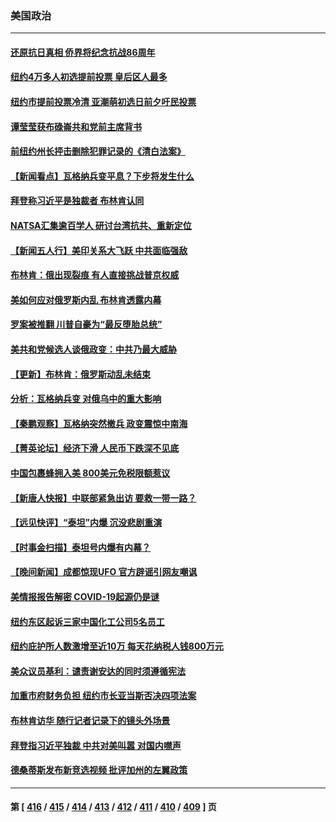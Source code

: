 ### 美国政治
---
#### [还原抗日真相 侨界将纪念抗战86周年](../../pages/ncid1078159/n14022709.md) 
#### [纽约4万多人初选提前投票 皇后区人最多](../../pages/ncid1078159/n14022662.md) 
#### [纽约市提前投票冷清 亚潮萌初选日前夕吁民投票](../../pages/ncid1078159/n14022646.md) 
#### [谭莹莹获布碌崙共和党前主席背书](../../pages/ncid1078159/n14022659.md) 
#### [前纽约州长抨击删除犯罪记录的《清白法案》](../../pages/ncid1078159/n14022587.md) 
#### [【新闻看点】瓦格纳兵变平息？下步将发生什么](../../pages/ncid1078159/n14022474.md) 
#### [拜登称习近平是独裁者 布林肯认同](../../pages/ncid1078159/n14022538.md) 
#### [NATSA汇集逾百学人 研讨台湾抗共、重新定位](../../pages/ncid1078159/n14022513.md) 
#### [【新闻五人行】美印关系大飞跃 中共面临强敌](../../pages/ncid1078159/n14022435.md) 
#### [布林肯：俄出现裂痕 有人直接挑战普京权威](../../pages/ncid1078159/n14022464.md) 
#### [美如何应对俄罗斯内乱 布林肯透露内幕](../../pages/ncid1078159/n14022487.md) 
#### [罗案被推翻 川普自豪为“最反堕胎总统”](../../pages/ncid1078159/n14022382.md) 
#### [美共和党候选人谈俄政变：中共乃最大威胁](../../pages/ncid1078159/n14022409.md) 
#### [【更新】布林肯：俄罗斯动乱未结束](../../pages/ncid1078159/n14022407.md) 
#### [分析：瓦格纳兵变 对俄乌中的重大影响](../../pages/ncid1078159/n14022346.md) 
#### [【秦鹏观察】瓦格纳突然撤兵 政变震惊中南海](../../pages/ncid1078159/n14022229.md) 
#### [【菁英论坛】经济下滑 人民币下跌深不见底](../../pages/ncid1078159/n14022210.md) 
#### [中国包裹蜂拥入美 800美元免税限额惹议](../../pages/ncid1078159/n14022207.md) 
#### [【新唐人快报】中联部紧急出访 要救一带一路？](../../pages/ncid1078159/n14022198.md) 
#### [【远见快评】“泰坦”内爆 沉没悲剧重演](../../pages/ncid1078159/n14022191.md) 
#### [【时事金扫描】泰坦号内爆有内幕？](../../pages/ncid1078159/n14022124.md) 
#### [【晚间新闻】成都惊现UFO 官方辟谣引网友嘲讽](../../pages/ncid1078159/n14021949.md) 
#### [美情报报告解密 COVID-19起源仍是谜](../../pages/ncid1078159/n14021887.md) 
#### [纽约东区起诉三家中国化工公司5名员工](../../pages/ncid1078159/n14021865.md) 
#### [纽约庇护所人数激增至近10万 每天花纳税人钱800万元](../../pages/ncid1078159/n14021890.md) 
#### [美众议员基利：谴责谢安达的同时须遵循宪法](../../pages/ncid1078159/n14021906.md) 
#### [加重市府财务负担 纽约市长亚当斯否决四项法案](../../pages/ncid1078159/n14021900.md) 
#### [布林肯访华 随行记者记录下的镜头外场景](../../pages/ncid1078159/n14021834.md) 
#### [拜登指习近平独裁 中共对美叫嚣 对国内噤声](../../pages/ncid1078159/n14021706.md) 
#### [德桑蒂斯发布新竞选视频 批评加州的左翼政策](../../pages/ncid1078159/n14021877.md) 

---
#### 第 [ [416](./416.md) / [415](./415.md) / [414](./414.md) / [413](./413.md) / [412](./412.md) / [411](./411.md) / [410](./410.md) / [409](./409.md) ] 页
